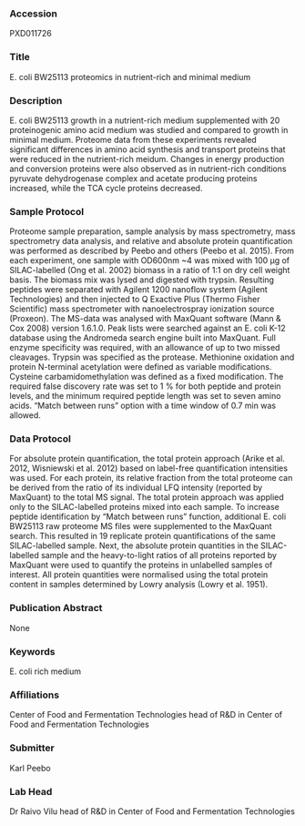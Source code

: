 ### Accession
PXD011726

### Title
E. coli BW25113 proteomics  in nutrient-rich and minimal medium

### Description
E. coli BW25113 growth in a nutrient-rich medium supplemented with 20 proteinogenic amino acid medium was studied and compared to growth in minimal medium. Proteome data from these experiments revealed significant differences in amino acid synthesis and transport proteins that were reduced in the nutrient-rich meidum. Changes in energy production and conversion proteins were also observed as in nutrient-rich conditions pyruvate dehydrogenase complex and acetate producing proteins increased, while the TCA cycle proteins decreased.

### Sample Protocol
Proteome sample preparation, sample analysis by mass spectrometry, mass spectrometry data analysis, and relative and absolute protein quantification was performed as described by Peebo and others (Peebo et al. 2015). From each experiment, one sample with OD600nm ~4 was mixed with 100 µg of SILAC-labelled (Ong et al. 2002) biomass in a ratio of 1:1 on dry cell weight basis. The biomass mix was lysed and digested with trypsin. Resulting peptides were separated with Agilent 1200 nanoflow system (Agilent Technologies) and then injected to Q Exactive Plus (Thermo Fisher Scientific) mass spectrometer with nanoelectrospray ionization source (Proxeon). The MS-data was analysed with MaxQuant software (Mann & Cox 2008) version 1.6.1.0. Peak lists were searched against an E. coli K-12 database using the Andromeda search engine built into MaxQuant. Full enzyme specificity was required, with an allowance of up to two missed cleavages. Trypsin was specified as the protease. Methionine oxidation and protein N-terminal acetylation were defined as variable modifications. Cysteine carbamidomethylation was defined as a fixed modification. The required false discovery rate was set to 1 % for both peptide and protein levels, and the minimum required peptide length was set to seven amino acids. “Match between runs” option with a time window of 0.7 min was allowed.

### Data Protocol
For absolute protein quantification, the total protein approach (Arike et al. 2012, Wisniewski et al. 2012) based on label-free quantification intensities was used. For each protein, its relative fraction from the total proteome can be derived from the ratio of its individual LFQ intensity (reported by MaxQuant) to the total MS signal.  The total protein approach was applied only to the SILAC-labelled proteins mixed into each sample. To increase peptide identification by “Match between runs” function, additional E. coli BW25113 raw proteome MS files were supplemented to the MaxQuant search. This resulted in 19 replicate protein quantifications of the same SILAC-labelled sample. Next, the absolute protein quantities in the SILAC-labelled sample and the heavy-to-light ratios of all proteins reported by MaxQuant were used to quantify the proteins in unlabelled samples of interest. All protein quantities were normalised using the total protein content in samples determined by Lowry analysis (Lowry et al. 1951).

### Publication Abstract
None

### Keywords
E. coli rich medium

### Affiliations
Center of Food and Fermentation Technologies
head of R&D in Center of Food and Fermentation Technologies

### Submitter
Karl Peebo

### Lab Head
Dr Raivo Vilu
head of R&D in Center of Food and Fermentation Technologies


